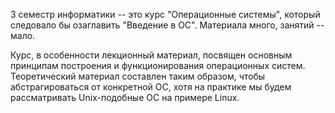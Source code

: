 3 семестр информатики -- это курс "Операционные системы", который следовало бы озаглавить "Введение в ОС". Материала много, занятий -- мало.

Курс, в особенности лекционный материал, посвящен основным принципам построения и функционирования операционных систем.
Теоретический материал составлен таким образом, чтобы абстрагироваться от конкретной ОС, хотя на практике мы будем рассматривать Unix-подобные ОС на примере Linux.
